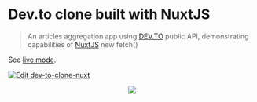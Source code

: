 # Dev.to clone built with NuxtJS

> An articles aggregation app using [DEV.TO](https://dev.to) public API, demonstrating capabilities of [NuxtJS](https://nuxtjs.org) new fetch() 

See [live mode](https://xr8nr.sse.codesandbox.io).

[![Edit dev-to-clone-nuxt](https://codesandbox.io/static/img/play-codesandbox.svg)](https://codesandbox.io/s/github/bdrtsky/new-fetch-example/tree/master/?fontsize=14&hidenavigation=1&theme=dark)

<p align="center">
  <img src="https://raw.githubusercontent.com/bdrtsky/new-fetch-example/master/static/demo.gif">
</p>
